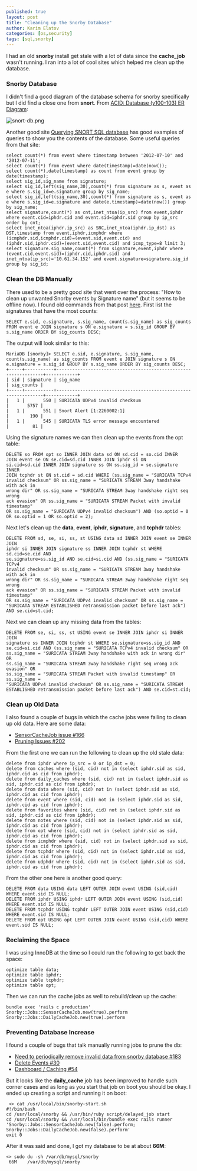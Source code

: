 ```yaml
---
published: true
layout: post
title: "Cleaning up the Snorby Database"
author: Karim Elatov
categories: [os,security]
tags: [sql,snorby]
---
```

I had an old **snorby** install get stale with a lot of data since the **cache_job** wasn't running. I ran into a lot of cool sites which helped me clean up the database.

### Snorby Database
I didn't find a good diagram of the database schema for snorby specifically but I did find a close one from **snort**. From [ACID: Database (v100-103) ER Diagram](http://www.andrew.cmu.edu/user/rdanyliw/snort/acid_db_er_v102.html):

![snort-db.png](https://seacloud.cc/d/480b5e8fcd/files/?p=/snorby-db-cleanup/snort-db.png&raw=1)

Another good site [Querying SNORT SQL database](http://sgros.blogspot.com/2012/07/querying-snort-sql-database.html) has good examples of queries to show you the contents of the database. Some useful queries from that site:

	select count(*) from event where timestamp between '2012-07-10' and '2012-07-11';
	select count(*) from event where date(timestamp)=date(now());
	select count(*),date(timestamp) as count from event group by date(timestamp);
	select sig_id,sig_name from signature;
	select sig_id,left(sig_name,30),count(*) from signature as s, event as e where s.sig_id=e.signature group by sig_name;
	select sig_id,left(sig_name,30),count(*) from signature as s, event as e where s.sig_id=e.signature and date(e.timestamp)=date(now()) group by sig_name;
	select signature,count(*) as cnt,inet_ntoa(ip_src) from event,iphdr where event.cid=iphdr.cid and event.sid=iphdr.sid group by ip_src order by cnt;
	select inet_ntoa(iphdr.ip_src) as SRC,inet_ntoa(iphdr.ip_dst) as DST,timestamp from event,iphdr,icmphdr where (icmphdr.sid,icmphdr.cid)=(event.sid,event.cid) and (iphdr.sid,iphdr.cid)=(event.sid,event.cid) and icmp_type=8 limit 3;
	select signature.sig_name,count(*) from signature,event,iphdr where (event.cid,event.sid)=(iphdr.cid,iphdr.sid) and inet_ntoa(ip_src)='10.61.34.152' and event.signature=signature.sig_id group by sig_id;
	
### Clean the DB Manually
There used to be a pretty good site that went over the process: "How to clean up unwanted Snorby events by Signature name" (but it seems to be offline now). I found old commands from that post [here](https://groups.google.com/forum/#!topic/security-onion/nrHt2lQit9c). First list the signatures that have the most counts:

	SELECT e.sid, e.signature, s.sig_name, count(s.sig_name) as sig_counts FROM event e JOIN signature s ON e.signature = s.sig_id GROUP BY s.sig_name ORDER BY sig_counts DESC;

The output will look similar to this:

	MariaDB [snorby]> SELECT e.sid, e.signature, s.sig_name, count(s.sig_name) as sig_counts FROM event e JOIN signature s ON e.signature = s.sig_id GROUP BY s.sig_name ORDER BY sig_counts DESC;
	+-----+-----------+-----------------------------------------------------------------+------------+
	| sid | signature | sig_name                                                        | sig_counts |
	+-----+-----------+-----------------------------------------------------------------+------------+
	|   1 |       550 | SURICATA UDPv4 invalid checksum                                 |       5757 |
	|   1 |       551 | Snort Alert [1:2260002:1]                                       |        190 |
	|   1 |       545 | SURICATA TLS error message encountered                          |         81 |

Using the signature names we can then clean up the events from the opt table:

	DELETE so FROM opt so INNER JOIN data sd ON sd.cid = so.cid INNER
	JOIN event se ON se.cid=sd.cid INNER JOIN iphdr si ON
	si.cid=sd.cid INNER JOIN signature ss ON ss.sig_id = se.signature INNER
	JOIN tcphdr st ON st.cid = sd.cid WHERE (ss.sig_name = "SURICATA TCPv4
	invalid checksum" OR ss.sig_name = "SURICATA STREAM 3way handshake with ack in
	wrong dir" OR ss.sig_name = "SURICATA STREAM 3way handshake right seq wrong
	ack evasion" OR ss.sig_name = "SURICATA STREAM Packet with invalid timestamp"
	OR ss.sig_name = "SURICATA UDPv4 invalid checksum") AND (so.optid = 0 OR so.optid = 1 OR so.optid = 2);

Next let's clean up the **data**, **event**, **iphdr**, **signature**, and **tcphdr** tables:

	DELETE FROM sd, se, si, ss, st USING data sd INNER JOIN event se INNER JOIN
	iphdr si INNER JOIN signature ss INNER JOIN tcphdr st WHERE sd.cid=se.cid AND
	se.signature=ss.sig_id AND se.cid=si.cid AND (ss.sig_name = "SURICATA TCPv4
	invalid checksum" OR ss.sig_name = "SURICATA STREAM 3way handshake with ack in
	wrong dir" OR ss.sig_name = "SURICATA STREAM 3way handshake right seq wrong
	ack evasion" OR ss.sig_name = "SURICATA STREAM Packet with invalid timestamp"
	OR ss.sig_name = "SURICATA UDPv4 invalid checksum" OR ss.sig_name = "SURICATA STREAM ESTABLISHED retransmission packet before last ack") AND se.cid=st.cid;

Next we can clean up any missing data from the tables:

	DELETE FROM se, si, ss, st USING event se INNER JOIN iphdr si INNER JOIN
	signature ss INNER JOIN tcphdr st WHERE se.signature=ss.sig_id AND
	se.cid=si.cid AND (ss.sig_name = "SURICATA TCPv4 invalid checksum" OR
	ss.sig_name = "SURICATA STREAM 3way handshake with ack in wrong dir" OR
	ss.sig_name = "SURICATA STREAM 3way handshake right seq wrong ack evasion" OR
	ss.sig_name = "SURICATA STREAM Packet with invalid timestamp" OR ss.sig_name =
	"SURICATA UDPv4 invalid checksum" OR ss.sig_name = "SURICATA STREAM ESTABLISHED retransmission packet before last ack") AND se.cid=st.cid;
	
### Clean up Old Data
I also found a couple of bugs in which the cache jobs were failing to clean up old data. Here are some data:

* [SensorCacheJob issue #166](https://github.com/Snorby/snorby/issues/166)
* [Pruning Issues #202](https://github.com/Snorby/snorby/issues/202)

From the first one we can run the following to clean up the old stale data:

	delete from iphdr where ip_src = 0 or ip_dst = 0;
	delete from caches where (sid, cid) not in (select iphdr.sid as sid, iphdr.cid as cid from iphdr);
	delete from daily_caches where (sid, cid) not in (select iphdr.sid as sid, iphdr.cid as cid from iphdr);    
	delete from data where (sid, cid) not in (select iphdr.sid as sid, iphdr.cid as cid from iphdr);
	delete from event where (sid, cid) not in (select iphdr.sid as sid, iphdr.cid as cid from iphdr);
	delete from favorites where (sid, cid) not in (select iphdr.sid as sid, iphdr.cid as cid from iphdr);
	delete from notes where (sid, cid) not in (select iphdr.sid as sid, iphdr.cid as cid from iphdr);
	delete from opt where (sid, cid) not in (select iphdr.sid as sid, iphdr.cid as cid from iphdr);
	delete from icmphdr where (sid, cid) not in (select iphdr.sid as sid, iphdr.cid as cid from iphdr);
	delete from tcphdr where (sid, cid) not in (select iphdr.sid as sid, iphdr.cid as cid from iphdr);
	delete from udphdr where (sid, cid) not in (select iphdr.sid as sid, iphdr.cid as cid from iphdr);

From the other one here is another good query:

	DELETE FROM data USING data LEFT OUTER JOIN event USING (sid,cid) WHERE event.sid IS NULL;
	DELETE FROM iphdr USING iphdr LEFT OUTER JOIN event USING (sid,cid) WHERE event.sid IS NULL;
	DELETE FROM tcphdr USING tcphdr LEFT OUTER JOIN event USING (sid,cid) WHERE event.sid IS NULL;
	DELETE FROM opt USING opt LEFT OUTER JOIN event USING (sid,cid) WHERE event.sid IS NULL;


### Reclaiming the Space
I was using InnoDB at the time so I could run the following to get back the space:

	optimize table data;
	optimize table iphdr;
	optimize table tcphdr;
	optimize table opt;
	
Then we can run the cache jobs as well to rebuild/clean up the cache:

	bundle exec 'rails c production'
	Snorby::Jobs::SensorCacheJob.new(true).perform
	Snorby::Jobs::DailyCacheJob.new(true).perform
	
### Preventing Database Increase
I found a couple of bugs that talk manually running jobs to prune the db:

* [Need to periodically remove invalid data from snorby database #183](https://github.com/security-onion-solutions/security-onion/issues/183)
* [Delete Events #30](https://github.com/Snorby/snorby/issues/30)
* [Dashboard / Caching #54](https://github.com/Snorby/snorby/issues/54)

But it looks like the **daily_cache** job has been improved to handle such corner cases and as long as you start that job on boot you should be okay. I ended up creating a script and running it on boot:

	 <> cat /usr/local/bin/snorby-start.sh
	#!/bin/bash
	cd /usr/local/snorby && /usr/bin/ruby script/delayed_job start
	cd /usr/local/snorby && /usr/local/bin/bundle exec rails runner 'Snorby::Jobs::SensorCacheJob.new(false).perform; Snorby::Jobs::DailyCacheJob.new(false).perform'
	exit 0

After it was said and done, I got my database to be at about **66M**:

	<> sudo du -sh /var/db/mysql/snorby
	 66M    /var/db/mysql/snorby
